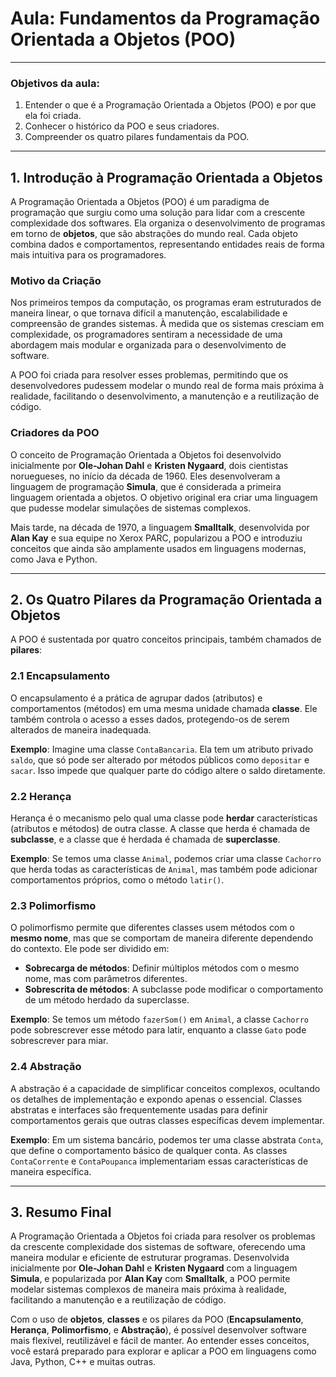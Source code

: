 
# Aula: Fundamentos da Programação Orientada a Objetos (POO)

---

### Objetivos da aula:
1. Entender o que é a Programação Orientada a Objetos (POO) e por que ela foi criada.
2. Conhecer o histórico da POO e seus criadores.
3. Compreender os quatro pilares fundamentais da POO.

---

## 1. Introdução à Programação Orientada a Objetos

A Programação Orientada a Objetos (POO) é um paradigma de programação que surgiu como uma solução para lidar com a crescente complexidade dos softwares. Ela organiza o desenvolvimento de programas em torno de **objetos**, que são abstrações do mundo real. Cada objeto combina dados e comportamentos, representando entidades reais de forma mais intuitiva para os programadores.

### Motivo da Criação

Nos primeiros tempos da computação, os programas eram estruturados de maneira linear, o que tornava difícil a manutenção, escalabilidade e compreensão de grandes sistemas. À medida que os sistemas cresciam em complexidade, os programadores sentiram a necessidade de uma abordagem mais modular e organizada para o desenvolvimento de software.

A POO foi criada para resolver esses problemas, permitindo que os desenvolvedores pudessem modelar o mundo real de forma mais próxima à realidade, facilitando o desenvolvimento, a manutenção e a reutilização de código.

### Criadores da POO

O conceito de Programação Orientada a Objetos foi desenvolvido inicialmente por **Ole-Johan Dahl** e **Kristen Nygaard**, dois cientistas noruegueses, no início da década de 1960. Eles desenvolveram a linguagem de programação **Simula**, que é considerada a primeira linguagem orientada a objetos. O objetivo original era criar uma linguagem que pudesse modelar simulações de sistemas complexos.

Mais tarde, na década de 1970, a linguagem **Smalltalk**, desenvolvida por **Alan Kay** e sua equipe no Xerox PARC, popularizou a POO e introduziu conceitos que ainda são amplamente usados em linguagens modernas, como Java e Python.

---

## 2. Os Quatro Pilares da Programação Orientada a Objetos

A POO é sustentada por quatro conceitos principais, também chamados de **pilares**:

### 2.1 Encapsulamento

O encapsulamento é a prática de agrupar dados (atributos) e comportamentos (métodos) em uma mesma unidade chamada **classe**. Ele também controla o acesso a esses dados, protegendo-os de serem alterados de maneira inadequada.

**Exemplo**: Imagine uma classe `ContaBancaria`. Ela tem um atributo privado `saldo`, que só pode ser alterado por métodos públicos como `depositar` e `sacar`. Isso impede que qualquer parte do código altere o saldo diretamente.

### 2.2 Herança

Herança é o mecanismo pelo qual uma classe pode **herdar** características (atributos e métodos) de outra classe. A classe que herda é chamada de **subclasse**, e a classe que é herdada é chamada de **superclasse**.

**Exemplo**: Se temos uma classe `Animal`, podemos criar uma classe `Cachorro` que herda todas as características de `Animal`, mas também pode adicionar comportamentos próprios, como o método `latir()`.

### 2.3 Polimorfismo

O polimorfismo permite que diferentes classes usem métodos com o **mesmo nome**, mas que se comportam de maneira diferente dependendo do contexto. Ele pode ser dividido em:
- **Sobrecarga de métodos**: Definir múltiplos métodos com o mesmo nome, mas com parâmetros diferentes.
- **Sobrescrita de métodos**: A subclasse pode modificar o comportamento de um método herdado da superclasse.

**Exemplo**: Se temos um método `fazerSom()` em `Animal`, a classe `Cachorro` pode sobrescrever esse método para latir, enquanto a classe `Gato` pode sobrescrever para miar.

### 2.4 Abstração

A abstração é a capacidade de simplificar conceitos complexos, ocultando os detalhes de implementação e expondo apenas o essencial. Classes abstratas e interfaces são frequentemente usadas para definir comportamentos gerais que outras classes específicas devem implementar.

**Exemplo**: Em um sistema bancário, podemos ter uma classe abstrata `Conta`, que define o comportamento básico de qualquer conta. As classes `ContaCorrente` e `ContaPoupanca` implementariam essas características de maneira específica.

---

## 3. Resumo Final

A Programação Orientada a Objetos foi criada para resolver os problemas da crescente complexidade dos sistemas de software, oferecendo uma maneira modular e eficiente de estruturar programas. Desenvolvida inicialmente por **Ole-Johan Dahl** e **Kristen Nygaard** com a linguagem **Simula**, e popularizada por **Alan Kay** com **Smalltalk**, a POO permite modelar sistemas complexos de maneira mais próxima à realidade, facilitando a manutenção e a reutilização de código.

Com o uso de **objetos**, **classes** e os pilares da POO (**Encapsulamento**, **Herança**, **Polimorfismo**, e **Abstração**), é possível desenvolver software mais flexível, reutilizável e fácil de manter. Ao entender esses conceitos, você estará preparado para explorar e aplicar a POO em linguagens como Java, Python, C++ e muitas outras.
